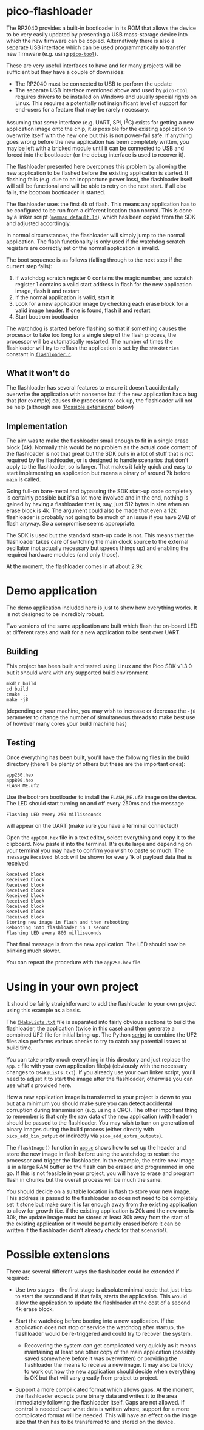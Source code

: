 # pico-flashloader

The RP2040 provides a built-in bootloader in its ROM that allows the device to be very easily updated by presenting a USB mass-storage device into which the new firmware can be copied.
Alternatively there is also a separate USB interface which can be used programmatically to transfer new firmware (e.g. using [`pico-tool`](https://github.com/raspberrypi/picotool)).

These are very useful interfaces to have and for many projects will be sufficient but they have a couple of downsides:
* The RP2040 must be connected to USB to perform the update
* The separate USB interface mentioned above and used by `pico-tool` requires drivers to be installed on Windows and usually special rights on Linux.  This requires a potentially not insignificant level of support for end-users for a feature that may be rarely necessary.

Assuming that _some_ interface (e.g. UART, SPI, I<sup>2</sup>C) exists for getting a new application image onto the chip, it _is_ possible for the existing application to overwrite itself with the new one but this is not power-fail safe.  If anything goes wrong before the new application has been completely written, you may be left with a bricked module until it can be connected to USB and forced
into the bootloader (or the debug interface is used to recover it).

The flashloader presented here overcomes this problem by allowing the new application to be flashed before the existing application is started.  If flashing fails (e.g. due to an inopportune power loss), the flashloader itself will still be functional and will be able to retry on the next start.  If all else fails, the bootrom bootloader is started.

The flashloader uses the first 4k of flash.  This means any application has to be configured to be run from a different location than normal.  This is done by a linker script ([`memmap_default.ld`](memmap_default.ld)), which has been copied from the SDK and adjusted accordingly.

In normal circumstances, the flashloader will simply jump to the normal application.  The flash functionality is only used if the watchdog scratch registers are correctly set or the normal application is invalid.

The boot sequence is as follows (falling through to the next step if the current step fails):
1. If watchdog scratch register 0 contains the magic number, and scratch register 1 contains a valid start address in flash for the new application image, flash it and restart
1. If the normal application is valid, start it
1. Look for a new application image by checking each erase block for a valid image header.  If one is found, flash it and restart
1. Start bootrom bootloader

The watchdog is started before flashing so that if something causes the processor to take too long for a single step of the flash process, the processor will be automatically restarted.  The number of times the flashloader will try to reflash the application is set by the `sMaxRetries` constant in [`flashloader.c`](flashloader.c).

## What it won't do
The flashloader has several features to ensure it doesn't accidentally overwrite the application with nonsense but if the new application has a bug that (for example) causes the processor to lock up, the flashloader will not be help (although see ['Possible extensions'](#possible-extensions) below)

## Implementation
The aim was to make the flashloader small enough to fit in a single erase block (4k).  Normally this would be no problem as the actual code content of the flashloader is not that great but the SDK pulls in a lot of stuff that is not required by the flashloader, or is designed to handle scenarios that don't apply to the flashloader, so is larger.  That makes it fairly quick and easy to start implementing an application but means a binary of around 7k before `main` is called.

Going full-on bare-metal and bypassing the SDK start-up code completely is certainly possible but it's a lot more involved and in the end, nothing is gained by having a flashloader that is, say, just 512 bytes in size when an erase block is 4k.  The argument could also be made that even a 12k flashloader is probably not going to be much of an issue if you have 2MB of flash anyway.  So a compromise seems appropriate.

The SDK is used but the standard start-up code is not.  This means that the flashloader takes care of switching the main clock source to the external oscillator (not actually necessary but speeds things up) and enabling the required hardware modules (and only those).

At the moment, the flashloader comes in at about 2.9k

# Demo application
The demo application included here is just to show how everything works.  It is not designed to be incredibly robust.

Two versions of the same application are built which flash the on-board LED at different rates and wait for a new application to be sent over UART.

## Building
This project has been built and tested using Linux and the Pico SDK v1.3.0 but it should work with any supported build environment
```
mkdir build
cd build
cmake ..
make -j8
```
(depending on your machine, you may wish to increase or decrease the `-j8` parameter to change the number of simultaneous threads to make best use of however many cores your build machine has)


## Testing
Once everything has been built, you'll have the following files in the build directory (there'll be plenty of others but these are the important ones):
```
app250.hex
app800.hex
FLASH_ME.uf2
```
Use the bootrom bootloader to install the `FLASH_ME.uf2` image on the device.  The LED should start turning on and off every 250ms and the message
```
Flashing LED every 250 milliseconds
```
will appear on the UART (make sure you have a terminal connected!)

Open the `app800.hex` file in a text editor, select everything and copy it to the clipboard.
Now paste it into the terminal.  It's quite large and depending on your terminal you may have to confirm you wish to paste so much.
The message `Received block` will be shown for every 1k of payload data that is received:
```
Received block
Received block
Received block
Received block
Received block
Received block
Received block
Received block
Received block
Storing new image in flash and then rebooting
Rebooting into flashloader in 1 second
Flashing LED every 800 milliseconds
```
That final message is from the new application.  The LED should now be blinking much slower.

You can repeat the procedure with the `app250.hex` file.

# Using in your own project
It should be fairly straightforward to add the flashloader to your own project using this example as a basis.

The [`CMakeLists.txt`](CMakeLists.txt) file is separated into fairly obvious sections to build the flashloader, the application (twice in this case) and then generate a combined UF2 file for initial bring-up.  The Python [script](uf2tool.py) to combine the UF2 files also performs various checks to try to catch any potential issues at build time.

You can take pretty much everything in this directory and just replace the `app.c` file with your own application file(s) (obviously with the necessary changes to `CMakeLists.txt`).  If you already use your own linker script, you'll need to adjust it to start the image after the flashloader, otherwise you can use what's provided here.

How a new application image is transferred to your project is down to you but at a minimum you should make sure you can detect accidental corruption during transmission (e.g. using a CRC).  The other important thing to remember is that only the raw data of the new application (with header) should be passed to the flashloader.  You may wish to turn on generation of binary images during the build process (either directly with `pico_add_bin_output` or indirectly via `pico_add_extra_outputs`).

The `flashImage()` function in [`app.c`](app.c) shows how to set up the header and store the new image in flash before using the watchdog to restart the processor and trigger the flashloader.  In the example, the entire new image is in a large RAM buffer so the flash can be erased and programmed in one go.  If this is not feasible in your project, you will have to erase and program flash in chunks but the overall process will be much the same.

You should decide on a suitable location in flash to store your new image.  This address is passed to the flashloader so does not need to be completely set it stone but make sure it is far enough away from the existing application to allow for growth (i.e. if the existing application is 20k and the new one is 30k, the update image must be stored at least 30k away from the start of the existing application or it would be partially erased before it can be written if the flashloader didn't already check for that scenario!).

# Possible extensions
There are several different ways the flashloader could be extended if required:
* Use two stages - the first stage is absolute minimal code that just tries to start the second and if that fails, starts the application.  This would allow the application to update the flashloader at the cost of a second 4k erase block.

* Start the watchdog before booting into a new application.  If the application does not stop or service the watchdog after startup, the flashloader would be re-triggered and could try to recover the system.
  * Recovering the system can get complicated very quickly as it means maintaining at least one other copy of the main application (possibly saved somewhere before it was overwritten) or providing the flashloader the means to receive a new image.  It may also be tricky to work out how the new application should decide when everything is OK but that will vary greatly from project to project.

* Support a more compilicated format which allows gaps.  At the moment, the flashloader expects pure binary data and writes it to the area immediately following the flashloader itself.  Gaps are not allowed.  If control is needed over what data is written where, support for a more complicated format will be needed.  This will have an effect on the image size that then has to be transferred to and stored on the device.
